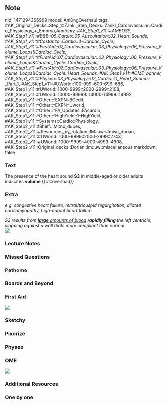 ## Note
nid: 1471294366999
model: AnKingOverhaul
tags: #AK_Original_Decks::Step_1::Zanki_Step_Decks::Zanki_Cardiovascular::Cardio_Physiology_+_Embryo,_Anatomy, #AK_Step1_v11::#AMBOSS, #AK_Step1_v11::#B&B::05_Cardio::05_Auscultation::02_Heart_Sounds, #AK_Step1_v11::#Costanzo::Cardio::4-Cardiac_Cycle, #AK_Step1_v11::#FirstAid::07_Cardiovascular::03_Physiology::06_Pressure_Volume_Loops_&_Cardiac_Cycle, #AK_Step1_v11::#FirstAid::07_Cardiovascular::03_Physiology::06_Pressure_Volume_Loops_&_Cardiac_Cycle::Cardiac_Cycle, #AK_Step1_v11::#FirstAid::07_Cardiovascular::03_Physiology::06_Pressure_Volume_Loops_&_Cardiac_Cycle::Heart_Sounds, #AK_Step1_v11::#OME_banner, #AK_Step1_v11::#Physeo::03_Physiology::02_Cardio::11_Heart_Sounds_-_Part_1, #AK_Step1_v11::#UWorld::100-999::600-699::686, #AK_Step1_v11::#UWorld::1000-9999::2000-2999::2108, #AK_Step1_v11::#UWorld::10000-99999::14000-14999::14992, #AK_Step1_v11::^Other::^EXPN::BGedit, #AK_Step1_v11::^Other::^EXPN::Uworld, #AK_Step1_v11::^Other::^FA_Updates::FAcardio, #AK_Step1_v11::^Other::^HighYield::1-HighYield, #AK_Step1_v11::^Systems::Cardio::Physiology, #AK_Step2_v11::!Shelf::IM::no_dupes, #AK_Step2_v11::#Resources_by_rotation::IM::uw::#misc_dorian, #AK_Step2_v11::#UWorld::1000-9999::2000-2999::2743, #AK_Step2_v11::#UWorld::1000-9999::4000-4999::4908, #AK_Step2_v11::Original_decks::Dorian::im::uw::miscellaneous
markdown: false

### Text
<div>
  The presence of the heart sound <b>S3</b> in middle-aged or older
  adults indicates <b>volume</b> {{c1::overload}}
</div>

### Extra
<i>e.g. congestive heart failure, mitral/tricuspid regurgitation,
dilated cardiomyopathy, high-output heart failure</i>
<div>
  <i>S3 results from <u><b>large</b> amounts of blood</u>
  <b>rapidly filling</b> the left ventricle, slapping against a
  wall thats more compliant than normal</i>
</div>
<div>
  <i><img src="paste-53210349830145.jpg"></i>
</div>

### Lecture Notes


### Missed Questions


### Pathoma


### Boards and Beyond


### First Aid
<img src="tmpbwB8Pe.png">

### Sketchy


### Pixorize


### Physeo


### OME
<div class="ome-widget">
  <a href="https://onlinemeded.org?ref=anki"><img src=
  "_OME_AnkiFlashcards_General_4.png"></a>
</div>

### Additional Resources


### One by one

